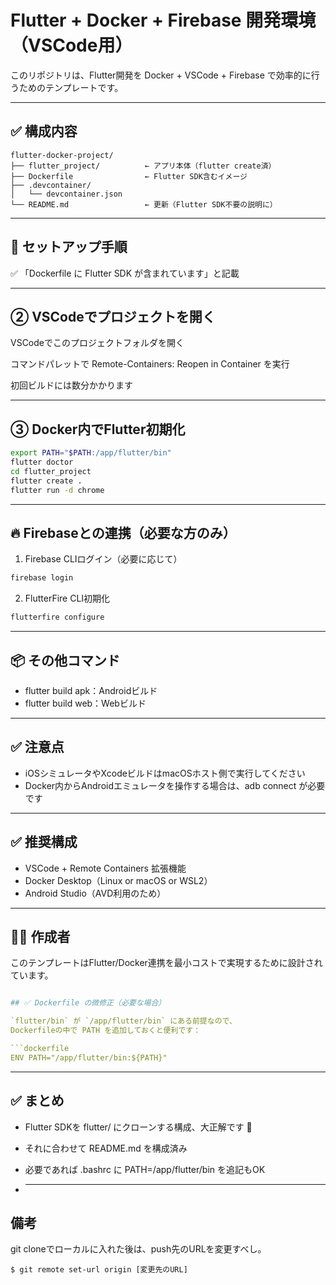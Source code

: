 # Flutter + Docker + Firebase 開発環境（VSCode用）
このリポジトリは、Flutter開発を Docker + VSCode + Firebase で効率的に行うためのテンプレートです。

---
## ✅ 構成内容
```pgsql
flutter-docker-project/
├── flutter_project/          ← アプリ本体（flutter create済）
├── Dockerfile                ← Flutter SDK含むイメージ
├── .devcontainer/
│   └── devcontainer.json
└── README.md                 ← 更新（Flutter SDK不要の説明に）
```

---
## 🧩 セットアップ手順
✅ 「Dockerfile に Flutter SDK が含まれています」と記載

---
## ② VSCodeでプロジェクトを開く
VSCodeでこのプロジェクトフォルダを開く

コマンドパレットで Remote-Containers: Reopen in Container を実行

初回ビルドには数分かかります

---
## ③ Docker内でFlutter初期化
```bash
export PATH="$PATH:/app/flutter/bin"
flutter doctor
cd flutter_project
flutter create .
flutter run -d chrome
```
---
## 🔥 Firebaseとの連携（必要な方のみ）
1. Firebase CLIログイン（必要に応じて）
```bash
firebase login
```
2. FlutterFire CLI初期化
```bash
flutterfire configure
```
---
## 📦 その他コマンド
* flutter build apk：Androidビルド
* flutter build web：Webビルド
---
## ✅ 注意点
* iOSシミュレータやXcodeビルドはmacOSホスト側で実行してください
* Docker内からAndroidエミュレータを操作する場合は、adb connect が必要です
---
## ✅ 推奨構成
* VSCode + Remote Containers 拡張機能
* Docker Desktop（Linux or macOS or WSL2）
* Android Studio（AVD利用のため）
---
## 🧑‍💻 作成者
このテンプレートはFlutter/Docker連携を最小コストで実現するために設計されています。
```yaml

## ✅ Dockerfile の微修正（必要な場合）

`flutter/bin` が `/app/flutter/bin` にある前提なので、  
Dockerfileの中で PATH を追加しておくと便利です：

```dockerfile
ENV PATH="/app/flutter/bin:${PATH}"

```
---
## ✅ まとめ
* Flutter SDKを flutter/ にクローンする構成、大正解です 💯
* それに合わせて README.md を構成済み
* 必要であれば .bashrc に PATH=/app/flutter/bin を追記もOK

* ---
## 備考
git cloneでローカルに入れた後は、push先のURLを変更すべし。
```git
$ git remote set-url origin [変更先のURL]
```
